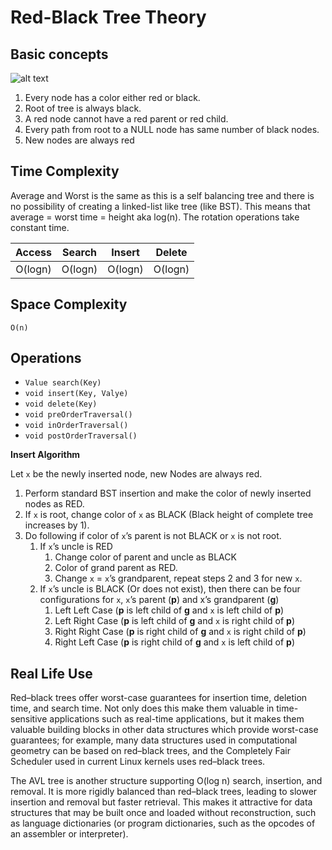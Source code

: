 # Red-Black Tree  Theory


## Basic concepts

![alt text](https://upload.wikimedia.org/wikipedia/commons/thumb/6/66/Red-black_tree_example.svg/320px-Red-black_tree_example.svg.png "Red-Black tree")


1. Every node has a color either red or black.
2. Root of tree is always black.
3. A red node cannot have a red parent or red child.
4. Every path from root to a NULL node has same number of black nodes.
5. New nodes are always red



## Time Complexity

Average and Worst is the same as this is a self balancing tree and
there is no possibility of creating a linked-list like tree (like BST). This means that average = worst time = height
aka log(n). The rotation operations take constant time.

| Access | Search | Insert | Delete |
|:-------:|:-------:|:-------:|:-------:|
| O(logn) | O(logn) | O(logn) | O(logn) |

## Space Complexity
`O(n)`

## Operations
- `Value search(Key)`
- `void insert(Key, Valye)`
- `void delete(Key)`
- `void preOrderTraversal()`
- `void inOrderTraversal()`
- `void postOrderTraversal()`

**Insert Algorithm**

Let `x` be the newly inserted node, new Nodes are always red.

1. Perform standard BST insertion and make the color of newly inserted nodes as RED.
2. If `x` is root, change color of `x` as BLACK (Black height of complete tree increases by 1).
3. Do following if color of `x`’s parent is not BLACK or `x` is not root.
    1. If `x`’s uncle is RED
        1. Change color of parent and uncle as BLACK
        2. Color of grand parent as RED.
        3. Change `x` = `x`’s grandparent, repeat steps 2 and 3 for new `x`.
    2. If `x`’s uncle is BLACK (Or does not exist), then there can be four configurations for `x`, `x`’s parent (**p**) and x’s grandparent (**g**)
        1. Left Left Case (**p** is left child of **g** and `x` is left child of **p**)
        2. Left Right Case (**p** is left child of **g** and `x` is right child of **p**)
        3. Right Right Case (**p** is right child of **g** and `x` is right child of **p**)
        4. Right Left Case (**p** is right child of **g** and `x` is left child of **p**)

## Real Life Use

Red–black trees offer worst-case guarantees for insertion time, deletion time, and search time. 
Not only does this make them valuable in time-sensitive applications such as real-time applications, 
but it makes them valuable building blocks in other data structures which provide worst-case guarantees; 
for example, many data structures used in computational geometry can be based on red–black trees,
and the Completely Fair Scheduler used in current Linux kernels uses red–black trees.

The AVL tree is another structure supporting O(log n) search, insertion, and removal. 
It is more rigidly balanced than red–black trees, leading to slower insertion and removal but faster retrieval. 
This makes it attractive for data structures that may be built once and loaded without reconstruction, 
such as language dictionaries (or program dictionaries, such as the opcodes of an assembler or interpreter).

